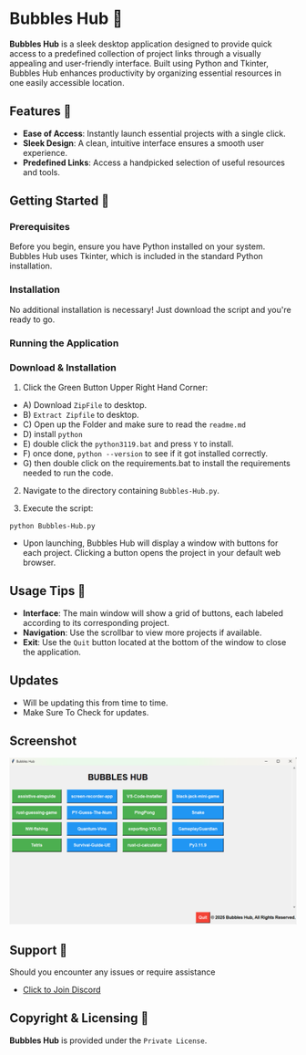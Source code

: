 # Bubbles Hub 🚀

**Bubbles Hub** is a sleek desktop application designed to provide quick access to a predefined collection of project links through a visually appealing and user-friendly interface. Built using Python and Tkinter, Bubbles Hub enhances productivity by organizing essential resources in one easily accessible location.

## Features 🌟

- **Ease of Access**: Instantly launch essential projects with a single click.
- **Sleek Design**: A clean, intuitive interface ensures a smooth user experience.
- **Predefined Links**: Access a handpicked selection of useful resources and tools.

## Getting Started 🏁

### Prerequisites

Before you begin, ensure you have Python installed on your system. Bubbles Hub uses Tkinter, which is included in the standard Python installation.

### Installation

No additional installation is necessary! Just download the script and you're ready to go.

### Running the Application

### Download & Installation

1. Click the Green Button Upper Right Hand Corner:
- A) Download `ZipFile` to desktop.
- B) `Extract Zipfile` to desktop.
- C) Open up the Folder and make sure to read the `readme.md`
- D) install `python`
- E) double click the `python3119.bat` and press `Y` to install.
- F) once done, `python --version` to see if it got installed correctly.
- G) then double click on the requirements.bat to install the requirements needed to run the code.

2. Navigate to the directory containing `Bubbles-Hub.py`.

3. Execute the script:
```
python Bubbles-Hub.py
```
- Upon launching, Bubbles Hub will display a window with buttons for each project. Clicking a button opens the project in your default web browser.

## Usage Tips 📌
- **Interface**: The main window will show a grid of buttons, each labeled according to its corresponding project.
- **Navigation**: Use the scrollbar to view more projects if available.
- **Exit**: Use the `Quit` button located at the bottom of the window to close the application.

## Updates
- Will be updating this from time to time.
- Make Sure To Check for updates.

## Screenshot
![screenshot](https://github.com/KernFerm/Bubbles-Hub/blob/main/Screenshot/Screenshot.png)


## Support 🤝
Should you encounter any issues or require assistance 
- [Click to Join Discord](https://discord.fnbubbles420.org/invite)

## Copyright & Licensing 📜
**Bubbles Hub** is provided under the `Private License`.
